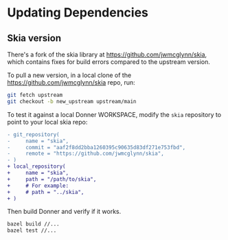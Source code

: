 # Updating Dependencies

## Skia version

There's a fork of the skia library at https://github.com/jwmcglynn/skia, which contains fixes for build errors compared to the upstream version.

To pull a new version, in a local clone of the https://github.com/jwmcglynn/skia repo, run:

```bash
git fetch upstream
git checkout -b new_upstream upstream/main
```

To test it against a local Donner WORKSPACE, modify the `skia` repository to point to your local skia repo:

```diff
- git_repository(
-     name = "skia",
-     commit = "aaf2f8dd2bba1260395c90635d83df271e753fbd",
-     remote = "https://github.com/jwmcglynn/skia",
- )
+ local_repository(
+     name = "skia",
+     path = "/path/to/skia",
+     # For example:
+     # path = "../skia",
+ )
```

Then build Donner and verify if it works.

```sh
bazel build //...
bazel test //...
```
